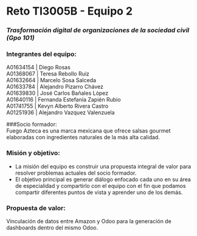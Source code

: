 # Reto TI3005B - Equipo 2

### *Trasformación digital de organizaciones de la sociedad civil (Gpo 101)*

### Integrantes del equipo: <br />
A01634154 | Diego Rosas <br />
A01368067 | Teresa Rebollo Ruiz  <br />
A01632664 | Marcelo Sosa Salceda  <br />
A01633784 | Alejandro Pizarro Chávez  <br />
A01639830 | José Carlos Bañales López <br />
A01640116 | Fernanda Estefanía Zapién Rubio  <br />
A01741755 | Kevyn Alberto Rivera Castro <br />
A01251936 | Alejandro Vazquez Valenzuela

###Socio formador: <br />
Fuego Azteca es una marca mexicana que ofrece salsas gourmet elaboradas con ingredientes naturales de la más alta calidad.

### Misión y objetivo: <br />
- La misión del equipo es construir una propuesta integral de valor para resolver problemas actuales del socio formador.
- El objetivo principal es generar diálogo enfocado cada uno en su área de especialidad y compartirlo con el equipo con el fin que podamos compartir diferentes puntos de vista y aprender uno de los demás.


### Propuesta de valor: <br />
Vinculación de datos entre Amazon y Odoo para la generación de dashboards dentro del mismo Odoo.
